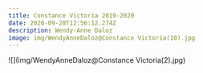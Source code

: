 ```yaml
---
title: Constance Victoria 2019-2020
date: 2020-09-28T12:56:12.274Z
description: Wendy-Anne Daloz
image: img/WendyAnneDaloz@Constance Victoria(10).jpg
---
```

![](img/WendyAnneDaloz@Constance Victoria(2).jpg)